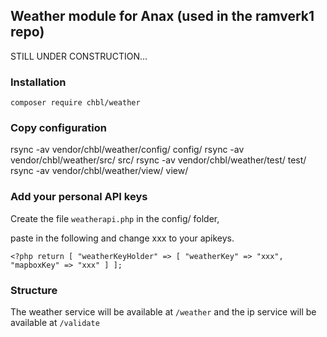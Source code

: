 ## Weather module for Anax (used in the ramverk1 repo)

STILL UNDER CONSTRUCTION...

### Installation

`composer require chbl/weather`

### Copy configuration

rsync -av vendor/chbl/weather/config/ config/
rsync -av vendor/chbl/weather/src/ src/
rsync -av vendor/chbl/weather/test/ test/
rsync -av vendor/chbl/weather/view/ view/

### Add your personal API keys

Create the file `weatherapi.php` in the config/ folder,

paste in the following and change xxx to your apikeys.

`<?php
return [
    "weatherKeyHolder" => [
        "weatherKey" => "xxx",
        "mapboxKey" => "xxx"
    ]
];`

### Structure

The weather service will be available at `/weather`
and the ip service will be available at `/validate`


<!-- Version to use: 1.0.2 -->
